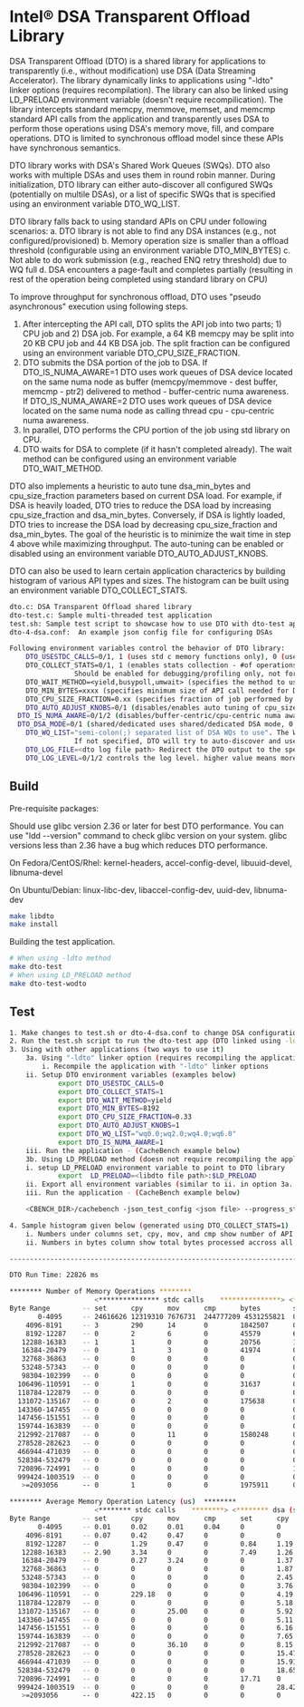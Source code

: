 # Intel® DSA Transparent Offload Library
DSA Transparent Offload (DTO) is a shared library for applications to transparently (i.e., without modification) use DSA (Data Streaming Accelerator).
The library dynamically links to applications using "-ldto" linker options (requires recompilation).
The library can also be linked using LD_PRELOAD environment variable (doesn't require recompilication).
The library intercepts standard memcpy, memmove, memset, and memcmp standard API calls from the application
and transparently uses DSA to perform those operations using DSA's memory move, fill, and compare operations. DTO is limited to
synchronous offload model since these APIs have synchronous semantics.

DTO library works with DSA's Shared Work Queues (SWQs). DTO also works with multiple DSAs and uses them in round robin manner.
During initialization, DTO library can either auto-discover all configured SWQs (potentially on multile DSAs), or a list of specific SWQs that is 
specified using an environment variable DTO_WQ_LIST.

DTO library falls back to using standard APIs on CPU under following scenarios:
   a. DTO library is not able to find any DSA instances (e.g., not configured/provisioned)
   b. Memory operation size is smaller than a offload threshold (configurable using an environment variable DTO_MIN_BYTES)
   c. Not able to do work submission (e.g., reached ENQ retry threshold) due to WQ full
   d. DSA encounters a page-fault and completes partially (resulting in rest of the operation being completed using standard library on CPU)

To improve throughput for synchronous offload, DTO uses "pseudo asynchronous" execution using following steps.
1) After intercepting the API call, DTO splits the API job into two parts; 1) CPU job and 2) DSA job. For example, a 64 KB memcpy may
   be split into 20 KB CPU job and 44 KB DSA job. The split fraction can be configured using an environment variable DTO_CPU_SIZE_FRACTION. 
2) DTO submits the DSA portion of the job to DSA. 
   If DTO_IS_NUMA_AWARE=1 DTO uses work queues of DSA device located on the same numa node as 
   buffer (memcpy/memmove - dest buffer, memcmp - ptr2) delivered to method - buffer-centric numa awareness.
   If DTO_IS_NUMA_AWARE=2 DTO uses work queues of DSA device located on the same numa node as 
   calling thread cpu - cpu-centric numa awareness.
3) In parallel, DTO performs the CPU portion of the job using std library on CPU.
4) DTO waits for DSA to complete (if it hasn't completed already). The wait method can be configured using an environment variable DTO_WAIT_METHOD.

DTO also implements a heuristic to auto tune dsa_min_bytes and cpu_size_fraction parameters based on current DSA load. For example, if DSA is heavily loaded,
DTO tries to reduce the DSA load by increasing cpu_size_fraction and dsa_min_bytes. Conversely, if DSA is lightly loaded, DTO tries to increase the DSA load by
decreasing cpu_size_fraction and dsa_min_bytes. The goal of the heuristic is to minimize the wait time in step 4 above while maximizing throughput. The auto-tuning 
can be enabled or disabled using an environment variable DTO_AUTO_ADJUST_KNOBS.

DTO can also be used to learn certain application characterics by building histogram of various API types and sizes. The histogram can be built using an environment variable DTO_COLLECT_STATS.

```bash
dto.c: DSA Transparent Offload shared library
dto-test.c: Sample multi-threaded test application
test.sh: Sample test script to showcase how to use DTO with dto-test app (using both "-ldto" and "LD_PRELOAD" methods)
dto-4-dsa.conf:  An example json config file for configuring DSAs

Following environment variables control the behavior of DTO library:
	DTO_USESTDC_CALLS=0/1, 1 (uses std c memory functions only), 0 (uses DSA along with std c lib call; in case of DSA page fault - reverts to std c lib call). Default is 0.
	DTO_COLLECT_STATS=0/1, 1 (enables stats collection - #of operations, avg latency for each API, etc.>, 0 (disables stats collection).
				Should be enabled for debugging/profiling only, not for perf evaluation (enabling it slows down the workload). Default is 0.
	DTO_WAIT_METHOD=<yield,busypoll,umwait> (specifies the method to use while waiting for DSA to complete operation, default is yield)
	DTO_MIN_BYTES=xxxx (specifies minimum size of API call needed for DSA operation execution, default is 8192 bytes)
	DTO_CPU_SIZE_FRACTION=0.xx (specifies fraction of job performed by CPU, in parallel to DSA). Default is 0.00
	DTO_AUTO_ADJUST_KNOBS=0/1 (disables/enables auto tuning of cpu_size_fraction and dsa_min_bytes parameters. 0 -- disable, 1 -- enable (default))
  DTO_IS_NUMA_AWARE=0/1/2 (disables/buffer-centric/cpu-centric numa awareness. 0 -- disable (default), 1 -- buffer-centric, 2 - cpu-centric)
  DTO_DSA_MODE=0/1 (shared/dedicated uses shared/dedicated DSA mode, 0 -- shared (default), 1 -- dedicated)
	DTO_WQ_LIST="semi-colon(;) separated list of DSA WQs to use". The WQ names should match their names in /dev/dsa/ directory (see example below).
				If not specified, DTO will try to auto-discover and use all available WQs.
	DTO_LOG_FILE=<dto log file path> Redirect the DTO output to the specified file instead of std output (useful for debugging and statistics collection). file name is suffixed by process pid.
	DTO_LOG_LEVEL=0/1/2 controls the log level. higher value means more verbose logging (default 0).
```

## Build

Pre-requisite packages:

Should use glibc version 2.36 or later for best DTO performance. You can use "ldd --version" command to check glibc version on your system. glibc versions less than 2.36 have a bug which reduces DTO performance.

On Fedora/CentOS/Rhel: kernel-headers, accel-config-devel, libuuid-devel, libnuma-devel

On Ubuntu/Debian: linux-libc-dev, libaccel-config-dev, uuid-dev, libnuma-dev

```bash
make libdto
make install
```

Building the test application.
```bash
# When using -ldto method
make dto-test
# When using LD_PRELOAD method
make dto-test-wodto

```

## Test
```bash
1. Make changes to test.sh or dto-4-dsa.conf to change DSA configuration if desired. test.sh configures DSA(s) using the config parameters in dto-4-dsa.conf
2. Run the test.sh script to run the dto-test app (DTO linked using -ldto) or dto-test-wodto app (DTO linked using LD_PRELOAD).
3. Using with other applications (two ways to use it)
    3a. Using "-ldto" linker option (requires recompiling the application)
        i. Recompile the application with "-ldto" linker options
	ii. Setup DTO environment variables (examples below)
            export DTO_USESTDC_CALLS=0
            export DTO_COLLECT_STATS=1
            export DTO_WAIT_METHOD=yield
            export DTO_MIN_BYTES=8192
            export DTO_CPU_SIZE_FRACTION=0.33
            export DTO_AUTO_ADJUST_KNOBS=1
            export DTO_WQ_LIST="wq0.0;wq2.0;wq4.0;wq6.0"
            export DTO_IS_NUMA_AWARE=1
	iii. Run the application - (CacheBench example below)
    3b. Using LD_PRELOAD method (doesn not require recompiling the application)
	i. setup LD_PRELOAD environment variable to point to DTO library
            export  LD_PRELOAD=<libdto file path>:$LD_PRELOAD
	ii. Export all environment variables (similar to ii. in option 3a. above)
	iii. Run the application - (CacheBench example below)

	<CBENCH_DIR>/cachebench -json_test_config <json file> --progress_stats_file=dto.log --report_api_latency

4. Sample histogram given below (generated using DTO_COLLECT_STATS=1)
	i. Numbers under columns set, cpy, mov, and cmp show number of API calls or per-API completion latency for memset, memcpy, memmove, and memcmp respectively.
	ii. Numbers in bytes column show total bytes processed accross all 4 API calls

------------------------------------------------------------------------------------------------------------------------------------------

DTO Run Time: 22826 ms

******** Number of Memory Operations ********
                     <*************** stdc calls    ***************> <*************** dsa (success) ***************> <*************** dsa (failed)  ***************> <***** failure reason *****>
Byte Range        -- set      cpy      mov      cmp      bytes        set      cpy      mov      cmp      bytes        set      cpy      mov      cmp      bytes        Retries PFs    Others
       0-4095     -- 24616626 12319310 7676731  244777209 4531255821  0        0        0        0        0            0        0        0        0        0            0      0      0
    4096-8191     -- 3        290      14       0        1842507      0        0        0        0        0            0        0        0        0        0            0      0      0
    8192-12287    -- 0        2        6        0        45579        64       176      2        0        2545968      0        2        6        0        25276        0      8      0
   12288-16383    -- 1        1        0        0        20756        1        137      0        0        1965343      1        1        0        0        11172        0      2      0
   16384-20479    -- 0        1        3        0        41974        0        126      2        0        2328434      0        1        3        0        24337        0      4      0
   32768-36863    -- 0        0        0        0        0            0        67       2        0        2378165      0        0        0        0        0            0      0      0
   53248-57343    -- 0        0        0        0        0            0        46       0        0        2545890      0        0        0        0        0            0      0      0
   98304-102399   -- 0        0        0        0        0            0        13       0        0        1309627      0        0        0        0        0            0      0      0
  106496-110591   -- 0        1        0        0        31637        0        8        0        0        869880       0        1        0        0        77586        0      1      0
  118784-122879   -- 0        0        0        0        0            0        9        0        0        1083519      0        0        0        0        0            0      0      0
  131072-135167   -- 0        0        2        0        175638       0        5        0        0        665475       0        0        2        0        86506        0      2      0
  143360-147455   -- 0        0        0        0        0            0        1        0        0        143399       0        0        0        0        0            0      0      0
  147456-151551   -- 0        0        0        0        0            0        1        0        0        148647       0        0        0        0        0            0      0      0
  159744-163839   -- 0        0        0        0        0            0        6        0        0        970186       0        0        0        0        0            0      0      0
  212992-217087   -- 0        0        11       0        1580248      0        4        2        0        1292252      0        0        11       0        779384       0      11     0
  278528-282623   -- 0        0        0        0        0            0        1        0        0        279719       0        0        0        0        0            0      0      0
  466944-471039   -- 0        0        0        0        0            0        1        0        0        467783       0        0        0        0        0            0      0      0
  528384-532479   -- 0        0        0        0        0            0        1        0        0        529927       0        0        0        0        0            0      0      0
  720896-724991   -- 0        0        0        0        0            1        0        0        0        720896       0        0        0        0        0            0      0      0
  999424-1003519  -- 0        0        0        0        0            0        1        0        0        1002439      0        0        0        0        0            0      0      0
   >=2093056      -- 0        1        0        0        1975911      0        0        0        0        0            0        1        0        0        973209       0      1      0

******** Average Memory Operation Latency (us)  ********
                     <******** stdc calls    ********> <******** dsa (success) ********> <******** dsa (failed)  ********> 
Byte Range        -- set      cpy      mov      cmp      set      cpy      mov      cmp      set      cpy      mov      cmp
       0-4095     -- 0.01     0.02     0.01     0.04     0        0        0        0        0        0        0        0
    4096-8191     -- 0.07     0.42     0.47     0        0        0        0        0        0        0        0        0
    8192-12287    -- 0        1.29     0.47     0        0.84     1.19     1.82     0        0        56.18    2.54     0
   12288-16383    -- 2.90     3.34     0        0        7.49     1.26     0        0        2.07     1.93     0        0
   16384-20479    -- 0        0.27     3.24     0        0        1.37     1.86     0        0        84.92    2.47     0
   32768-36863    -- 0        0        0        0        0        1.87     2.91     0        0        0        0        0
   53248-57343    -- 0        0        0        0        0        2.45     0        0        0        0        0        0
   98304-102399   -- 0        0        0        0        0        3.76     0        0        0        0        0        0
  106496-110591   -- 0        229.18   0        0        0        4.19     0        0        0        3.65     0        0
  118784-122879   -- 0        0        0        0        0        5.18     0        0        0        0        0        0
  131072-135167   -- 0        0        25.00    0        0        5.92     0        0        0        0        14.39    0
  143360-147455   -- 0        0        0        0        0        5.11     0        0        0        0        0        0
  147456-151551   -- 0        0        0        0        0        6.16     0        0        0        0        0        0
  159744-163839   -- 0        0        0        0        0        7.65     0        0        0        0        0        0
  212992-217087   -- 0        0        36.10    0        0        8.15     6.59     0        0        0        18.07    0
  278528-282623   -- 0        0        0        0        0        15.47    0        0        0        0        0        0
  466944-471039   -- 0        0        0        0        0        15.91    0        0        0        0        0        0
  528384-532479   -- 0        0        0        0        0        18.65    0        0        0        0        0        0
  720896-724991   -- 0        0        0        0        17.71    0        0        0        0        0        0        0
  999424-1003519  -- 0        0        0        0        0        28.42    0        0        0        0        0        0
   >=2093056      -- 0        422.15   0        0        0        0        0        0        0        272.87   0        0

